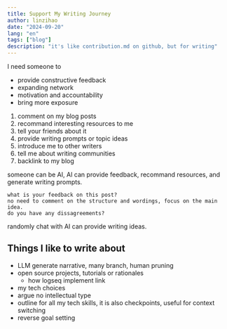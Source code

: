 ```yaml
---
title: Support My Writing Journey
author: linzihao
date: "2024-09-20"
lang: "en"
tags: ["blog"]
description: "it's like contribution.md on github, but for writing"
---
```


I need someone to 
- provide constructive feedback
- expanding network
- motivation and accountability
- bring more exposure

1. comment on my blog posts
2. recommand interesting resources to me
3. tell your friends about it
4. provide writing prompts or topic ideas
5. introduce me to other writers
6. tell me about writing communities
7. backlink to my blog

someone can be AI, AI can provide feedback, recommand resources, and generate writing prompts.
```text
what is your feedback on this post?
no need to comment on the structure and wordings, focus on the main idea.
do you have any dissagreements?
```

randomly chat with AI can provide writing ideas.

## Things I like to write about
- LLM generate narrative, many branch, human pruning
- open source projects, tutorials or rationales
    - how logseq implement link
- my tech choices
- argue no intellectual type
- outline for all my tech skills, it is also checkpoints, useful for context switching
- reverse goal setting
